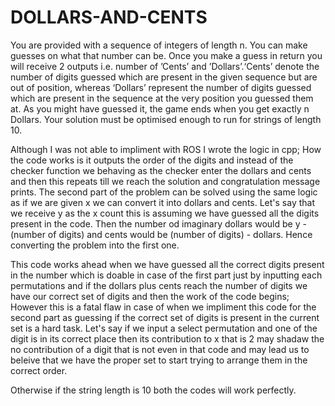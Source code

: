 # DOLLARS-AND-CENTS
You are provided with a sequence of integers of length n. You can make guesses on what that number can be. Once you make a guess in return you will receive 2 outputs i.e. number of ’Cents’ and ’Dollars’.‘Cents’ denote the number of digits guessed which are present in the given sequence but are out of position, whereas ‘Dollars’ represent the number of digits guessed which are present in the sequence at the very position you guessed them at. As you might have guessed it, the game ends when you get exactly n Dollars. Your solution must be optimised enough to run for strings of length 10.

Although I was not able to impliment with ROS I wrote the logic in cpp; How the code works is it outputs the order of the digits and instead of the checker function we behaving as the checker enter the dollars and cents and then this repeats till we reach the solution and congratulation message prints.
The second part of the problem can be solved using the same logic as if we are given x we can convert it into dollars and cents.
Let's say that we receive y as the x count this is assuming we have guessed all the digits present in the code. Then the number od imaginary dollars would be y - (number of digits) and cents would be (number of digits) - dollars. Hence converting the problem into the first one.

This code works ahead when we have guessed all the correct digits present in the number which is doable in case of the first part just by inputting each permutations and if the dollars plus cents reach the number of digits we have our correct set of digits and then the work of the code begins; However this is a fatal flaw in case of when we impliment this code for the second part as guessing if the correct set of digits is present in the current set is a hard task.
Let's say if we input a select permutation and one of the digit is in its correct place then its contribution to x that is 2 may shadaw the no contribution of a digit that is not even in that code and may lead us to beleive that we have the proper set to start trying to arrange them in the correct order.

Otherwise if the string length is 10 both the codes will work perfectly. 
